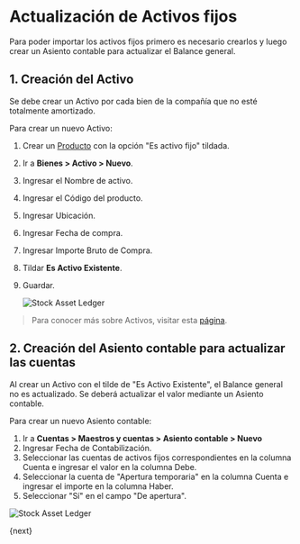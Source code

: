<!-- add-breadcrumbs -->
# Actualización de Activos fijos

Para poder importar los activos fijos primero es necesario crearlos y luego crear un Asiento contable para actualizar el Balance general.

## 1. Creación del Activo

Se debe crear un Activo por cada bien de la compañía que no esté totalmente amortizado.

Para crear un nuevo Activo:

1. Crear un [Producto](/docs/user/manual/en/stock/item) con la opción "Es activo fijo" tildada.
1. Ir a **Bienes > Activo > Nuevo**.
1. Ingresar el Nombre de activo.
1. Ingresar el Código del producto.
1. Ingresar Ubicación.
1. Ingresar Fecha de compra.
1. Ingresar Importe Bruto de Compra.
1. Tildar **Es Activo Existente**.
1. Guardar.

    <img class="screenshot" alt="Stock Asset Ledger" src="{{docs_base_url}}/assets/img/accounts/asset_opening_balance.png">

> Para conocer más sobre Activos, visitar esta [página](/docs/user/manual/en/asset/asset).

## 2. Creación del Asiento contable para actualizar las cuentas

Al crear un Activo con el tilde de "Es Activo Existente", el Balance general no es actualizado. Se deberá actualizar el valor mediante un Asiento contable.

Para crear un nuevo Asiento contable:

1. Ir a **Cuentas > Maestros y cuentas > Asiento contable > Nuevo**
1. Ingresar Fecha de Contabilización.
1. Seleccionar las cuentas de activos fijos correspondientes en la columna Cuenta e ingresar el valor en la columna Debe.
1. Seleccionar la cuenta de "Apertura temporaria" en la columna Cuenta e ingresar el importe en la columna Haber.
1. Seleccionar "Sí" en el campo "De apertura".

<img class="screenshot" alt="Stock Asset Ledger" src="{{docs_base_url}}/assets/img/accounts/journal_entry_for_fixed_asset_opening_balance.png">

{next}
